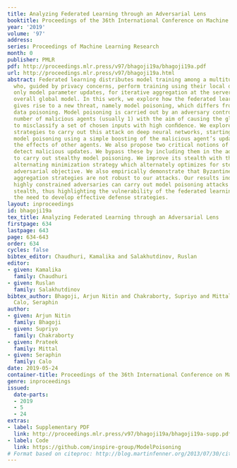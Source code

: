 ```yaml
---
title: Analyzing Federated Learning through an Adversarial Lens
booktitle: Proceedings of the 36th International Conference on Machine Learning
year: '2019'
volume: '97'
address: 
series: Proceedings of Machine Learning Research
month: 0
publisher: PMLR
pdf: http://proceedings.mlr.press/v97/bhagoji19a/bhagoji19a.pdf
url: http://proceedings.mlr.press/v97/bhagoji19a.html
abstract: Federated learning distributes model training among a multitude of agents,
  who, guided by privacy concerns, perform training using their local data but share
  only model parameter updates, for iterative aggregation at the server to train an
  overall global model. In this work, we explore how the federated learning setting
  gives rise to a new threat, namely model poisoning, which differs from traditional
  data poisoning. Model poisoning is carried out by an adversary controlling a small
  number of malicious agents (usually 1) with the aim of causing the global model
  to misclassify a set of chosen inputs with high conﬁdence. We explore a number of
  strategies to carry out this attack on deep neural networks, starting with targeted
  model poisoning using a simple boosting of the malicious agent’s update to overcome
  the effects of other agents. We also propose two critical notions of stealth to
  detect malicious updates. We bypass these by including them in the adversarial objective
  to carry out stealthy model poisoning. We improve its stealth with the use of an
  alternating minimization strategy which alternately optimizes for stealth and the
  adversarial objective. We also empirically demonstrate that Byzantine-resilient
  aggregation strategies are not robust to our attacks. Our results indicate that
  highly constrained adversaries can carry out model poisoning attacks while maintaining
  stealth, thus highlighting the vulnerability of the federated learning setting and
  the need to develop effective defense strategies.
layout: inproceedings
id: bhagoji19a
tex_title: Analyzing Federated Learning through an Adversarial Lens
firstpage: 634
lastpage: 643
page: 634-643
order: 634
cycles: false
bibtex_editor: Chaudhuri, Kamalika and Salakhutdinov, Ruslan
editor:
- given: Kamalika
  family: Chaudhuri
- given: Ruslan
  family: Salakhutdinov
bibtex_author: Bhagoji, Arjun Nitin and Chakraborty, Supriyo and Mittal, Prateek and
  Calo, Seraphin
author:
- given: Arjun Nitin
  family: Bhagoji
- given: Supriyo
  family: Chakraborty
- given: Prateek
  family: Mittal
- given: Seraphin
  family: Calo
date: 2019-05-24
container-title: Proceedings of the 36th International Conference on Machine Learning
genre: inproceedings
issued:
  date-parts:
  - 2019
  - 5
  - 24
extras:
- label: Supplementary PDF
  link: http://proceedings.mlr.press/v97/bhagoji19a/bhagoji19a-supp.pdf
- label: Code
  link: https://github.com/inspire-group/ModelPoisoning
# Format based on citeproc: http://blog.martinfenner.org/2013/07/30/citeproc-yaml-for-bibliographies/
---
```

